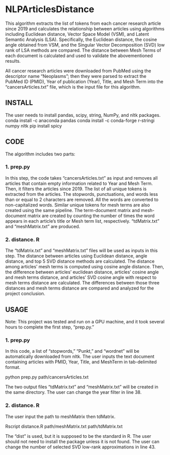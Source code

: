 # NLPArticlesDistance

This algorithm extracts the list of tokens from each cancer research article since 2019 and calculates the relationship between articles using algorithms including Euclidean distance, Vector Space Model (VSM), and Latent Semantic Analysis (LSA). Specifically, the Euclidean distance, the cosine angle obtained from VSM, and the Singular Vector Decomposition (SVD) low rank of LSA methods are compared. The distance between Mesh Terms of each document is calculated and used to validate the abovementioned results. 

All cancer research articles were downloaded from PubMed using the descriptor name “Neoplasms”; then they were parsed to extract the PubMed ID (PMID), Year of publication (Year), Title, and Mesh Term into the “cancersArticles.txt” file, which is the input file for this algorithm. 

## INSTALL
The user needs to install pandas, scipy, string, NumPy, and nltk packages. 
conda install -c anaconda pandas 
conda install -c conda-forge r-stringi numpy nltk
pip install spicy

## CODE
The algorithm includes two parts:

### 1.	prep.py
In this step, the code takes “cancersArticles.txt” as input and removes all articles that contain empty information related to Year and Mesh Term. Then, it filters the articles since 2019. 
The list of all unique tokens is extracted from the articles. The stopwords, punctuations, and words less than or equal to 2 characters are removed. All the words are converted to non-capitalized words. Similar unique tokens for mesh terms are also created using the same pipeline. 
The term-document matrix and mesh-document matrix are created by counting the number of times the word appears in each article’s title or Mesh term list, respectively. “tdMatrix.txt” and “meshMatrix.txt” are produced. 

### 2.	distance. R
The “tdMatrix.txt” and “meshMatrix.txt” files will be used as inputs in this step. The distance between articles using Euclidean distance, angle distance, and top 5 SVD distance methods are calculated. The distance among articles’ mesh terms is computed using cosine angle distance. 
Then, the difference between articles’ euclidean distance, articles’ cosine angle and mesh terms distance, and articles’ SVD cosine angle with respect to mesh terms distance are calculated. 
The differences between those three distances and mesh terms distance are compared and analyzed for the project conclusion. 


## USAGE

Note: This project was tested and run on a GPU machine, and it took several hours to complete the first step, “prep.py.” 

### 1.	prep.py
In this code, a list of “stopwords,” “Punkt,” and “wordnet” will be automatically downloaded from nltk. 
The user inputs the text document containing articles with PMID, Year, Title, and MeshTerm in tab-delimited format. 

python prep.py path/cancersArticles.txt

The two output files “tdMatrix.txt” and “meshMatrix.txt” will be created in the same directory. 
The user can change the year filter in line 38.

### 2.	distance. R
The user input the path to meshMatrix then tdMatrix. 

Rscript distance.R path/meshMatrix.txt path/tdMatrix.txt

The “dist” is used, but it is supposed to be the standard in R. The user should not need to install the package unless it is not found. 
The user can change the number of selected SVD low-rank approximations in line 43. 
